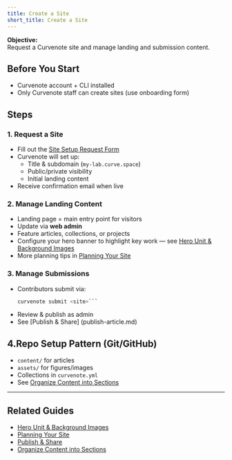 ```yaml
---
title: Create a Site
short_title: Create a Site
---
```


**Objective:**  
Request a Curvenote site and manage landing and submission content.

## Before You Start
- Curvenote account + CLI installed  
- Only Curvenote staff can create sites (use onboarding form)

## Steps

### 1. Request a Site
- Fill out the [Site Setup Request Form](https://forms.gle/Y8ppqCpPFKPH5GFr7)  
- Curvenote will set up:
  - Title & subdomain (`my-lab.curve.space`)  
  - Public/private visibility  
  - Initial landing content  
- Receive confirmation email when live

### 2. Manage Landing Content
- Landing page = main entry point for visitors  
- Update via **web admin**  
- Feature articles, collections, or projects  
- Configure your hero banner to highlight key work — see [Hero Unit & Background Images](planning.md)  
- More planning tips in [Planning Your Site](planning.md)

### 3. Manage Submissions
- Contributors submit via:
  ```bash
  curvenote submit <site>```
  
- Review & publish as admin
- See [Publish & Share] (publish-article.md)

## 4.Repo Setup Pattern (Git/GitHub)
- `content/` for articles
- `assets/` for figures/images
- Collections in `curvenote.yml`
- See [Organize Content into Sections](organize-content.md)
---
## Related Guides
- [Hero Unit & Background Images](planning.md)  
- [Planning Your Site](planning.md)  
- [Publish & Share](publish-article.md)  
- [Organize Content into Sections](organize-content.md)  
